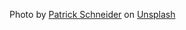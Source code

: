 Photo by [Patrick Schneider](https://unsplash.com/photos/mdtYgoLsfNk) on [Unsplash](https://unsplash.com/)